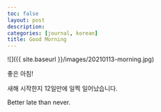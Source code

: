 ```yaml
---
toc: false
layout: post
description: 
categories: [journal, korean]
title: Good Morning
---
```


![]({{ site.baseurl }}/images/20210113-morning.jpg)

좋은 아침!

새해 시작한지 12일만에 일찍 일어났습니다.

Better late than never.
